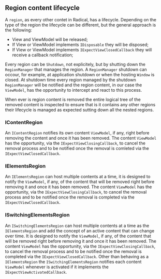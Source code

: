 ## Region content lifecycle

A `region`, as every other contet in Radical, has a lifecycle. Depending on the type of the region the lifecycle can be different, but the general approach is the following:

* View and ViewModel will be released;
* If View or ViewModel implements `IDisposable` they will be disposed;
* If View or ViewModel implements `IExpectViewClosedCallback` they will receive a callback notification;

Every region can be `Shutdown`, not explicitely, but by shutting down the `RegionManager` that manages the region. A `RegionManager` shutdown can occour, for example, at application shutdown or when the hosting `Window` is closed. At shutdown time every region managed by the shutdown `RegionManager` will be notified and the region content, in our case the `ViewModel`, has the opportunity to intercept and react to this process.

When ever is region content is removed the entire logical tree of the removed content is inspected to ensure that is it contains any other regions their lifecycle is managed as expected sutting down all the nested regions.

### IContentRegion

An `IContentRegion` notifies its own content `ViewModel`, if any, right before removing the content and once it has been removed. The content `ViewModel` has the opportunity, via the `IExpectViewClosingCallback`, to cancel the removal process and to be notified once the removal is comleted via the `IExpectViewClosedCallback`.

### IElementsRegion

An `IElementsRegion` can host multiple contents at a time, it is designed to notify the `ViewModel`, if any, of the content that will be removed right before removing it and once it has been removed. The content `ViewModel` has the opportunity, via the `IExpectViewClosingCallback`, to cancel the removal process and to be notified once the removal is completed via the `IExpectViewClosedCallback`.

### ISwitchingElementsRegion

An `ISwitchingElementsRegion` can host multiple contents at a time as the `IElementsRegion` and add the concept of an active content that can change over time. It is designed to notify the `ViewModel`, if any, of the content that will be removed right before removing it and once it has been removed. The content `ViewModel` has the opportunity, via the `IExpectViewClosingCallback`, to cancel the removal process and to be notified once the removal is completed via the `IExpectViewClosedCallback`.
Other than behaving as a `IElementsRegion` the `ISwitchingElementsRegion` notifies each content `ViewModel` whenever is activated if it implements the `IExpectViewActivatedCallback`.